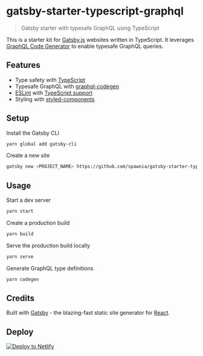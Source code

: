 # gatsby-starter-typescript-graphql

> Gatsby starter with typesafe GraphQL using TypeScript

This is a starter kit for [Gatsby.js](https://www.gatsbyjs.org/) websites written in TypeScript.
It leverages [GraphQL Code Generator](https://graphql-code-generator.com/) to enable typesafe GraphQL queries.

## Features

- Type safety with [TypeScript](https://www.typescriptlang.org/)
- Typesafe GraphQL with [graphql-codegen](https://graphql-code-generator.com/)
- [ESLint](https://eslint.org/) with [TypeScript support](https://typescript-eslint.io/)
- Styling with [styled-components](https://emotion.sh/)

## Setup

Install the Gatsby CLI

```bash
yarn global add gatsby-cli
```

Create a new site

```bash
gatsby new <PROJECT_NAME> https://github.com/spawnia/gatsby-starter-typescript-graphql
```

## Usage

Start a dev server

```bash
yarn start
```

Create a production build

```bash
yarn build
```

Serve the production build locally

```bash
yarn serve
```

Generate GraphQL type definitions

```bash
yarn codegen
```

## Credits

Built with [Gatsby](https://www.gatsbyjs.org/) - the blazing-fast static site generator for [React](https://facebook.github.io/react/).

## Deploy

[![Deploy to Netlify](https://www.netlify.com/img/deploy/button.svg)](https://app.netlify.com/start/deploy?repository=https://github.com/spawnia/graphql-starter-typescript-graphql)
